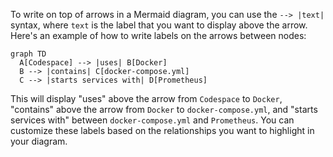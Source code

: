 To write on top of arrows in a Mermaid diagram, you can use the `--> |text|` syntax, where `text` is the label that you want to display above the arrow. Here's an example of how to write labels on the arrows between nodes:

```mermaid
graph TD
  A[Codespace] --> |uses| B[Docker]
  B --> |contains| C[docker-compose.yml]
  C --> |starts services with| D[Prometheus]
```

This will display "uses" above the arrow from `Codespace` to `Docker`, "contains" above the arrow from `Docker` to `docker-compose.yml`, and "starts services with" between `docker-compose.yml` and `Prometheus`. You can customize these labels based on the relationships you want to highlight in your diagram.